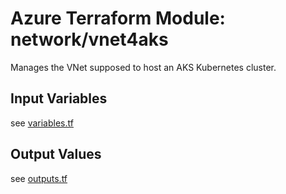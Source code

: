 # Azure Terraform Module: network/vnet4aks 

Manages the VNet supposed to host an AKS Kubernetes cluster.

## Input Variables

see [variables.tf](variables.tf)

## Output Values

see [outputs.tf](outputs.tf)
